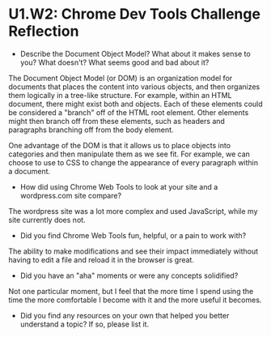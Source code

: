 # U1.W2: Chrome Dev Tools Challenge Reflection

* Describe the Document Object Model? What about it makes sense to you? What doesn't? What seems good and bad about it?


The Document Object Model (or DOM) is an organization model for documents that places the content into various objects, and then organizes them logically in a tree-like structure. For example, within an HTML document, there might exist both <HEAD> and <BODY> objects. Each of these elements could be considered a "branch" off of the HTML root element. Other elements might then branch off from these elements, such as headers and paragraphs branching off from the body element.

One advantage of the DOM is that it allows us to place objects into categories and then manipulate them as we see fit. For example, we can choose to use to CSS to change the appearance of every paragraph within a document.



* How did using Chrome Web Tools to look at your site and a wordpress.com site compare?

The wordpress site was a lot more complex and used JavaScript, while my site currently does not.

* Did you find Chrome Web Tools fun, helpful, or a pain to work with?

The ability to make modifications and see their impact immediately without having to edit a file and reload it in the browser is great.

* Did you have an "aha" moments or were any concepts solidified?

Not one particular moment, but I feel that the more time I spend using the time the more comfortable I become with it and the more useful it becomes.

* Did you find any resources on your own that helped you better understand a topic? If so, please list it.
